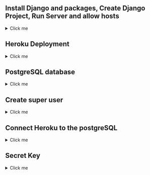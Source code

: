 ## Install Django and packages, Create Django Project, Run Server and allow hosts

<details>
<summary>Click me</summary>

- Install django with *pip3 install django~=4.2.1*
- Install gunicorn with *pip3 install gunicorn ~=20.1*
- Install whitenoise with *pip3 install whitenoise~=6.5.0*
- Install psycopg2 and dj_database_url with *pip3 install dj_database_url~=0.5 psycopg2~=2.9*

- Use command *pip3 freeze --local > requirements.txt* to create requirements.txt and add relavent packages to it.

![requirements.txt after install](docs/local_deployment/01-requirements.png)

## Create Django Project 

- Using the command *django-admin startproject elite .* creates our django project.

![Django Project Directory](docs/local_deployment/02-django-project.png)

## running the server and allowing hosts

Using the command *python3 manage.py runserver* opens the server in port 8000. The server needs allowed hosts in elite-cuisine/settings.py to be added.

![Disallowed host](docs/local_deployment/03-disallowed-host.png)

![Successful project](docs/local_deployment/04-install-succesful.png)

</details>

## Heroku Deployment

<details>
<summary>Click me</summary>

Navigate to your Heroku dashboard and create a new Heroku app.

![Start app](docs/heroku_deployment/01-start-app.png)

![Create app](docs/heroku_deployment/02-create-app.png)

Add DISABLE_COLLECTSTATIC with a Value of 1 to stop Heroku uploading static files.

![DISABLE_COLLECTSTATIC](docs/heroku_deployment/03-collectstatic.png)

Create a Procfile to allow Heroku to deploy using Gunicorn.

![Procfile](docs/heroku_deployment/04-procfile.png)

Add Heroku to allowed hosts in elite_cuisine/settings.py.

![Heroku host](docs/heroku_deployment/05-heroku-host.png)

Connect Heroku to your Github account.

![Connect Github](docs/heroku_deployment/06-connect-github.png)

Click deploy branch and wait for completion.

![deploy](docs/heroku_deployment/07-deploy.png)

Add Eco Dynos.

![Eco Dynos](docs/heroku_deployment/08-eco-dynos.png)

</details>

## PostgreSQL database 

<details>
<summary>Click me</summary>

Create and env.py file in the top directory and use this code. The postgreSQL code was generated from Code Institute. It has been redacted from the image.

![env.py](docs/heroku_deployment/09-env.png)

Use the following code to connect the env.py in the elite_cuisine/settings.py.

![connecting settings.py to env.py](docs/heroku_deployment/10-settings-env.png)

In the elite_cuisine/settings.py file, disconnect the splite database by commenting out the code.

![disable sqlite](docs/heroku_deployment/11-sqlite.png)

Use dj-databse-url to connect.

![dj_database](docs/heroku_deployment/12-database.png)

</details>

## Create super user

<details>
<summary>Click me</summary>

- Using the terminal command *python3 manage.py migrate*, create a database.
- Create a superuser using djangos built in admin and auth apps using temrinal command python3 manage.py createsuperuser.

</details>

## Connect Heroku to the postgreSQL

<details>
<summary>Click me</summary>

- Deploy a new branch in Heroku.

- Create a new convig-var using the name DATABASE-URL and a value of your postgreSQL. This connects Heroku to the postgreSQL.

![ConfigVar](docs/heroku_deployment/13-heroku-postgresql.png)

</details>

## Secret Key 

<details>
<summary>Click me</summary>

Generate a secret key using letters, numbers and symbols that is hard to guess. This is used to keep information private. Add it to the env.py file with the following code.

![env secret key](docs/heroku_deployment/14-secret-key.png)

Update the settings.py file.

![Settings secret key](docs/heroku_deployment/15-secret-key-settings.png)

Add secret key as a config-var to Heroku. The name should be SECRET_KEY. The value should be your secret key value.
If done correctly, both local and Heroku deployment should work.

</details>